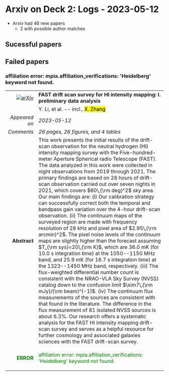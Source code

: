 # Arxiv on Deck 2: Logs - 2023-05-12

* Arxiv had 46 new papers
    * 2 with possible author matches

## Sucessful papers

## Failed papers

### affiliation error: mpia.affiliation_verifications: 'Heidelberg' keyword not found. 


|||
|---:|:---|
| [![arXiv](https://img.shields.io/badge/arXiv-arXiv:2305.06405-b31b1b.svg)](https://arxiv.org/abs/arXiv:2305.06405) | **FAST drift scan survey for HI intensity mapping: I. preliminary data  analysis**  |
|| Y. Li, et al. -- incl., <mark>X. Zhang</mark> |
|*Appeared on*| *2023-05-12*|
|*Comments*| *26 pages, 26 figures, and 4 tables*|
|**Abstract**| This work presents the initial results of the drift-scan observation for the neutral hydrogen (HI) intensity mapping survey with the Five-hundred-meter Aperture Spherical radio Telescope (FAST). The data analyzed in this work were collected in night observations from 2019 through 2021. The primary findings are based on 28 hours of drift-scan observation carried out over seven nights in 2021, which covers $60\,{\rm deg}^2$ sky area. Our main findings are: (i) Our calibration strategy can successfully correct both the temporal and bandpass gain variation over the $4$-hour drift-scan observation. (ii) The continuum maps of the surveyed region are made with frequency resolution of $28$ kHz and pixel area of $2.95\,{\rm arcmin}^2$. The pixel noise levels of the continuum maps are slightly higher than the forecast assuming $T_{\rm sys}=20\,{\rm K}$, which are $36.0$ mK (for 10.0 s integration time) at the $1050$--$1150$ MHz band, and $25.9$ mK (for 16.7 s integration time) at the $1323$--$1450$ MHz band, respectively. (iii) The flux-weighted differential number count is consistent with the NRAO-VLA Sky Survey (NVSS) catalog down to the confusion limit $\sim7\,{\rm mJy}/{\rm beam}^{-1}$. (iv) The continuum flux measurements of the sources are consistent with that found in the literature. The difference in the flux measurement of $81$ isolated NVSS sources is about $6.3\%$. Our research offers a systematic analysis for the FAST HI intensity mapping drift-scan survey and serves as a helpful resource for further cosmology and associated galaxies sciences with the FAST drift-scan survey. |
|<p style="color:green"> **ERROR** </p>| <p style="color:green">affiliation error: mpia.affiliation_verifications: 'Heidelberg' keyword not found.</p> |

